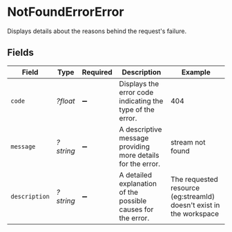 # NotFoundErrorError

Displays details about the reasons behind the request's failure.


## Fields

| Field                                                               | Type                                                                | Required                                                            | Description                                                         | Example                                                             |
| ------------------------------------------------------------------- | ------------------------------------------------------------------- | ------------------------------------------------------------------- | ------------------------------------------------------------------- | ------------------------------------------------------------------- |
| `code`                                                              | *?float*                                                            | :heavy_minus_sign:                                                  | Displays the error code indicating the type of the error.           | 404                                                                 |
| `message`                                                           | *?string*                                                           | :heavy_minus_sign:                                                  | A descriptive message providing more details for the error.         | stream not found                                                    |
| `description`                                                       | *?string*                                                           | :heavy_minus_sign:                                                  | A detailed explanation of the possible causes for the error.<br/>   | The requested resource (eg:streamId) doesn't exist in the workspace |